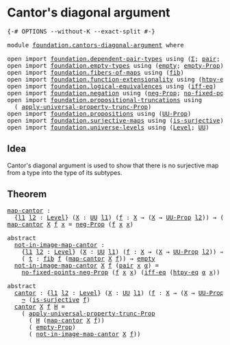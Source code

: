 # Cantor's diagonal argument

<pre class="Agda"><a id="39" class="Symbol">{-#</a> <a id="43" class="Keyword">OPTIONS</a> <a id="51" class="Pragma">--without-K</a> <a id="63" class="Pragma">--exact-split</a> <a id="77" class="Symbol">#-}</a>

<a id="82" class="Keyword">module</a> <a id="89" href="foundation.cantors-diagonal-argument.html" class="Module">foundation.cantors-diagonal-argument</a> <a id="126" class="Keyword">where</a>

<a id="133" class="Keyword">open</a> <a id="138" class="Keyword">import</a> <a id="145" href="foundation.dependent-pair-types.html" class="Module">foundation.dependent-pair-types</a> <a id="177" class="Keyword">using</a> <a id="183" class="Symbol">(</a><a id="184" href="foundation-core.dependent-pair-types.html#502" class="Record">Σ</a><a id="185" class="Symbol">;</a> <a id="187" href="foundation-core.dependent-pair-types.html#575" class="InductiveConstructor">pair</a><a id="191" class="Symbol">;</a> <a id="193" href="foundation-core.dependent-pair-types.html#592" class="Field">pr1</a><a id="196" class="Symbol">;</a> <a id="198" href="foundation-core.dependent-pair-types.html#604" class="Field">pr2</a><a id="201" class="Symbol">)</a>
<a id="203" class="Keyword">open</a> <a id="208" class="Keyword">import</a> <a id="215" href="foundation.empty-types.html" class="Module">foundation.empty-types</a> <a id="238" class="Keyword">using</a> <a id="244" class="Symbol">(</a><a id="245" href="foundation-core.empty-types.html#1044" class="Datatype">empty</a><a id="250" class="Symbol">;</a> <a id="252" href="foundation-core.empty-types.html#2414" class="Function">empty-Prop</a><a id="262" class="Symbol">)</a>
<a id="264" class="Keyword">open</a> <a id="269" class="Keyword">import</a> <a id="276" href="foundation.fibers-of-maps.html" class="Module">foundation.fibers-of-maps</a> <a id="302" class="Keyword">using</a> <a id="308" class="Symbol">(</a><a id="309" href="foundation-core.fibers-of-maps.html#929" class="Function">fib</a><a id="312" class="Symbol">)</a>
<a id="314" class="Keyword">open</a> <a id="319" class="Keyword">import</a> <a id="326" href="foundation.function-extensionality.html" class="Module">foundation.function-extensionality</a> <a id="361" class="Keyword">using</a> <a id="367" class="Symbol">(</a><a id="368" href="foundation-core.function-extensionality.html#965" class="Function">htpy-eq</a><a id="375" class="Symbol">)</a>
<a id="377" class="Keyword">open</a> <a id="382" class="Keyword">import</a> <a id="389" href="foundation.logical-equivalences.html" class="Module">foundation.logical-equivalences</a> <a id="421" class="Keyword">using</a> <a id="427" class="Symbol">(</a><a id="428" href="foundation.logical-equivalences.html#748" class="Function">iff-eq</a><a id="434" class="Symbol">)</a>
<a id="436" class="Keyword">open</a> <a id="441" class="Keyword">import</a> <a id="448" href="foundation.negation.html" class="Module">foundation.negation</a> <a id="468" class="Keyword">using</a> <a id="474" class="Symbol">(</a><a id="475" href="foundation.negation.html#1157" class="Function">neg-Prop</a><a id="483" class="Symbol">;</a> <a id="485" href="foundation.negation.html#1908" class="Function">no-fixed-points-neg-Prop</a><a id="509" class="Symbol">;</a> <a id="511" href="foundation-core.negation.html#452" class="Function">¬</a><a id="512" class="Symbol">)</a>
<a id="514" class="Keyword">open</a> <a id="519" class="Keyword">import</a> <a id="526" href="foundation.propositional-truncations.html" class="Module">foundation.propositional-truncations</a> <a id="563" class="Keyword">using</a>
  <a id="571" class="Symbol">(</a> <a id="573" href="foundation.propositional-truncations.html#5581" class="Function">apply-universal-property-trunc-Prop</a><a id="608" class="Symbol">)</a>
<a id="610" class="Keyword">open</a> <a id="615" class="Keyword">import</a> <a id="622" href="foundation.propositions.html" class="Module">foundation.propositions</a> <a id="646" class="Keyword">using</a> <a id="652" class="Symbol">(</a><a id="653" href="foundation-core.propositions.html#1380" class="Function">UU-Prop</a><a id="660" class="Symbol">)</a>
<a id="662" class="Keyword">open</a> <a id="667" class="Keyword">import</a> <a id="674" href="foundation.surjective-maps.html" class="Module">foundation.surjective-maps</a> <a id="701" class="Keyword">using</a> <a id="707" class="Symbol">(</a><a id="708" href="foundation.surjective-maps.html#1905" class="Function">is-surjective</a><a id="721" class="Symbol">)</a>
<a id="723" class="Keyword">open</a> <a id="728" class="Keyword">import</a> <a id="735" href="foundation.universe-levels.html" class="Module">foundation.universe-levels</a> <a id="762" class="Keyword">using</a> <a id="768" class="Symbol">(</a><a id="769" href="Agda.Primitive.html#597" class="Postulate">Level</a><a id="774" class="Symbol">;</a> <a id="776" href="foundation-core.universe-levels.html#222" class="Primitive">UU</a><a id="778" class="Symbol">)</a>
</pre>
## Idea

Cantor's diagonal argument is used to show that there is no surjective map from a type into the type of its subtypes.

## Theorem

<pre class="Agda"><a id="map-cantor"></a><a id="933" href="foundation.cantors-diagonal-argument.html#933" class="Function">map-cantor</a> <a id="944" class="Symbol">:</a>
  <a id="948" class="Symbol">{</a><a id="949" href="foundation.cantors-diagonal-argument.html#949" class="Bound">l1</a> <a id="952" href="foundation.cantors-diagonal-argument.html#952" class="Bound">l2</a> <a id="955" class="Symbol">:</a> <a id="957" href="Agda.Primitive.html#597" class="Postulate">Level</a><a id="962" class="Symbol">}</a> <a id="964" class="Symbol">(</a><a id="965" href="foundation.cantors-diagonal-argument.html#965" class="Bound">X</a> <a id="967" class="Symbol">:</a> <a id="969" href="foundation-core.universe-levels.html#222" class="Primitive">UU</a> <a id="972" href="foundation.cantors-diagonal-argument.html#949" class="Bound">l1</a><a id="974" class="Symbol">)</a> <a id="976" class="Symbol">(</a><a id="977" href="foundation.cantors-diagonal-argument.html#977" class="Bound">f</a> <a id="979" class="Symbol">:</a> <a id="981" href="foundation.cantors-diagonal-argument.html#965" class="Bound">X</a> <a id="983" class="Symbol">→</a> <a id="985" class="Symbol">(</a><a id="986" href="foundation.cantors-diagonal-argument.html#965" class="Bound">X</a> <a id="988" class="Symbol">→</a> <a id="990" href="foundation-core.propositions.html#1380" class="Function">UU-Prop</a> <a id="998" href="foundation.cantors-diagonal-argument.html#952" class="Bound">l2</a><a id="1000" class="Symbol">))</a> <a id="1003" class="Symbol">→</a> <a id="1005" class="Symbol">(</a><a id="1006" href="foundation.cantors-diagonal-argument.html#965" class="Bound">X</a> <a id="1008" class="Symbol">→</a> <a id="1010" href="foundation-core.propositions.html#1380" class="Function">UU-Prop</a> <a id="1018" href="foundation.cantors-diagonal-argument.html#952" class="Bound">l2</a><a id="1020" class="Symbol">)</a>
<a id="1022" href="foundation.cantors-diagonal-argument.html#933" class="Function">map-cantor</a> <a id="1033" href="foundation.cantors-diagonal-argument.html#1033" class="Bound">X</a> <a id="1035" href="foundation.cantors-diagonal-argument.html#1035" class="Bound">f</a> <a id="1037" href="foundation.cantors-diagonal-argument.html#1037" class="Bound">x</a> <a id="1039" class="Symbol">=</a> <a id="1041" href="foundation.negation.html#1157" class="Function">neg-Prop</a> <a id="1050" class="Symbol">(</a><a id="1051" href="foundation.cantors-diagonal-argument.html#1035" class="Bound">f</a> <a id="1053" href="foundation.cantors-diagonal-argument.html#1037" class="Bound">x</a> <a id="1055" href="foundation.cantors-diagonal-argument.html#1037" class="Bound">x</a><a id="1056" class="Symbol">)</a>

<a id="1059" class="Keyword">abstract</a>
  <a id="not-in-image-map-cantor"></a><a id="1070" href="foundation.cantors-diagonal-argument.html#1070" class="Function">not-in-image-map-cantor</a> <a id="1094" class="Symbol">:</a>
    <a id="1100" class="Symbol">{</a><a id="1101" href="foundation.cantors-diagonal-argument.html#1101" class="Bound">l1</a> <a id="1104" href="foundation.cantors-diagonal-argument.html#1104" class="Bound">l2</a> <a id="1107" class="Symbol">:</a> <a id="1109" href="Agda.Primitive.html#597" class="Postulate">Level</a><a id="1114" class="Symbol">}</a> <a id="1116" class="Symbol">(</a><a id="1117" href="foundation.cantors-diagonal-argument.html#1117" class="Bound">X</a> <a id="1119" class="Symbol">:</a> <a id="1121" href="foundation-core.universe-levels.html#222" class="Primitive">UU</a> <a id="1124" href="foundation.cantors-diagonal-argument.html#1101" class="Bound">l1</a><a id="1126" class="Symbol">)</a> <a id="1128" class="Symbol">(</a><a id="1129" href="foundation.cantors-diagonal-argument.html#1129" class="Bound">f</a> <a id="1131" class="Symbol">:</a> <a id="1133" href="foundation.cantors-diagonal-argument.html#1117" class="Bound">X</a> <a id="1135" class="Symbol">→</a> <a id="1137" class="Symbol">(</a><a id="1138" href="foundation.cantors-diagonal-argument.html#1117" class="Bound">X</a> <a id="1140" class="Symbol">→</a> <a id="1142" href="foundation-core.propositions.html#1380" class="Function">UU-Prop</a> <a id="1150" href="foundation.cantors-diagonal-argument.html#1104" class="Bound">l2</a><a id="1152" class="Symbol">))</a> <a id="1155" class="Symbol">→</a>
    <a id="1161" class="Symbol">(</a> <a id="1163" href="foundation.cantors-diagonal-argument.html#1163" class="Bound">t</a> <a id="1165" class="Symbol">:</a> <a id="1167" href="foundation-core.fibers-of-maps.html#929" class="Function">fib</a> <a id="1171" href="foundation.cantors-diagonal-argument.html#1129" class="Bound">f</a> <a id="1173" class="Symbol">(</a><a id="1174" href="foundation.cantors-diagonal-argument.html#933" class="Function">map-cantor</a> <a id="1185" href="foundation.cantors-diagonal-argument.html#1117" class="Bound">X</a> <a id="1187" href="foundation.cantors-diagonal-argument.html#1129" class="Bound">f</a><a id="1188" class="Symbol">))</a> <a id="1191" class="Symbol">→</a> <a id="1193" href="foundation-core.empty-types.html#1044" class="Datatype">empty</a>
  <a id="1201" href="foundation.cantors-diagonal-argument.html#1070" class="Function">not-in-image-map-cantor</a> <a id="1225" href="foundation.cantors-diagonal-argument.html#1225" class="Bound">X</a> <a id="1227" href="foundation.cantors-diagonal-argument.html#1227" class="Bound">f</a> <a id="1229" class="Symbol">(</a><a id="1230" href="foundation-core.dependent-pair-types.html#575" class="InductiveConstructor">pair</a> <a id="1235" href="foundation.cantors-diagonal-argument.html#1235" class="Bound">x</a> <a id="1237" href="foundation.cantors-diagonal-argument.html#1237" class="Bound">α</a><a id="1238" class="Symbol">)</a> <a id="1240" class="Symbol">=</a>
    <a id="1246" href="foundation.negation.html#1908" class="Function">no-fixed-points-neg-Prop</a> <a id="1271" class="Symbol">(</a><a id="1272" href="foundation.cantors-diagonal-argument.html#1227" class="Bound">f</a> <a id="1274" href="foundation.cantors-diagonal-argument.html#1235" class="Bound">x</a> <a id="1276" href="foundation.cantors-diagonal-argument.html#1235" class="Bound">x</a><a id="1277" class="Symbol">)</a> <a id="1279" class="Symbol">(</a><a id="1280" href="foundation.logical-equivalences.html#748" class="Function">iff-eq</a> <a id="1287" class="Symbol">(</a><a id="1288" href="foundation-core.function-extensionality.html#965" class="Function">htpy-eq</a> <a id="1296" href="foundation.cantors-diagonal-argument.html#1237" class="Bound">α</a> <a id="1298" href="foundation.cantors-diagonal-argument.html#1235" class="Bound">x</a><a id="1299" class="Symbol">))</a>

<a id="1303" class="Keyword">abstract</a>
  <a id="cantor"></a><a id="1314" href="foundation.cantors-diagonal-argument.html#1314" class="Function">cantor</a> <a id="1321" class="Symbol">:</a> <a id="1323" class="Symbol">{</a><a id="1324" href="foundation.cantors-diagonal-argument.html#1324" class="Bound">l1</a> <a id="1327" href="foundation.cantors-diagonal-argument.html#1327" class="Bound">l2</a> <a id="1330" class="Symbol">:</a> <a id="1332" href="Agda.Primitive.html#597" class="Postulate">Level</a><a id="1337" class="Symbol">}</a> <a id="1339" class="Symbol">(</a><a id="1340" href="foundation.cantors-diagonal-argument.html#1340" class="Bound">X</a> <a id="1342" class="Symbol">:</a> <a id="1344" href="foundation-core.universe-levels.html#222" class="Primitive">UU</a> <a id="1347" href="foundation.cantors-diagonal-argument.html#1324" class="Bound">l1</a><a id="1349" class="Symbol">)</a> <a id="1351" class="Symbol">(</a><a id="1352" href="foundation.cantors-diagonal-argument.html#1352" class="Bound">f</a> <a id="1354" class="Symbol">:</a> <a id="1356" href="foundation.cantors-diagonal-argument.html#1340" class="Bound">X</a> <a id="1358" class="Symbol">→</a> <a id="1360" class="Symbol">(</a><a id="1361" href="foundation.cantors-diagonal-argument.html#1340" class="Bound">X</a> <a id="1363" class="Symbol">→</a> <a id="1365" href="foundation-core.propositions.html#1380" class="Function">UU-Prop</a> <a id="1373" href="foundation.cantors-diagonal-argument.html#1327" class="Bound">l2</a><a id="1375" class="Symbol">))</a> <a id="1378" class="Symbol">→</a>
    <a id="1384" href="foundation-core.negation.html#452" class="Function">¬</a> <a id="1386" class="Symbol">(</a><a id="1387" href="foundation.surjective-maps.html#1905" class="Function">is-surjective</a> <a id="1401" href="foundation.cantors-diagonal-argument.html#1352" class="Bound">f</a><a id="1402" class="Symbol">)</a>
  <a id="1406" href="foundation.cantors-diagonal-argument.html#1314" class="Function">cantor</a> <a id="1413" href="foundation.cantors-diagonal-argument.html#1413" class="Bound">X</a> <a id="1415" href="foundation.cantors-diagonal-argument.html#1415" class="Bound">f</a> <a id="1417" href="foundation.cantors-diagonal-argument.html#1417" class="Bound">H</a> <a id="1419" class="Symbol">=</a>
    <a id="1425" class="Symbol">(</a> <a id="1427" href="foundation.propositional-truncations.html#5581" class="Function">apply-universal-property-trunc-Prop</a>
      <a id="1469" class="Symbol">(</a> <a id="1471" href="foundation.cantors-diagonal-argument.html#1417" class="Bound">H</a> <a id="1473" class="Symbol">(</a><a id="1474" href="foundation.cantors-diagonal-argument.html#933" class="Function">map-cantor</a> <a id="1485" href="foundation.cantors-diagonal-argument.html#1413" class="Bound">X</a> <a id="1487" href="foundation.cantors-diagonal-argument.html#1415" class="Bound">f</a><a id="1488" class="Symbol">))</a>
      <a id="1497" class="Symbol">(</a> <a id="1499" href="foundation-core.empty-types.html#2414" class="Function">empty-Prop</a><a id="1509" class="Symbol">)</a>
      <a id="1517" class="Symbol">(</a> <a id="1519" href="foundation.cantors-diagonal-argument.html#1070" class="Function">not-in-image-map-cantor</a> <a id="1543" href="foundation.cantors-diagonal-argument.html#1413" class="Bound">X</a> <a id="1545" href="foundation.cantors-diagonal-argument.html#1415" class="Bound">f</a><a id="1546" class="Symbol">))</a>
</pre>